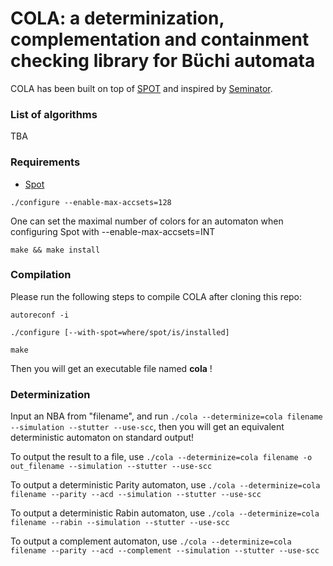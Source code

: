 # COLA: a determinization, complementation and containment checking library for Büchi automata

COLA has been built on top of [SPOT](https://spot.lrde.epita.fr/) and inspired by [Seminator](https://github.com/mklokocka/seminator).


### List of algorithms
TBA

### Requirements
* [Spot](https://spot.lrde.epita.fr/)

```
./configure --enable-max-accsets=128
```
One can set the maximal number of colors for an automaton when configuring Spot with --enable-max-accsets=INT
```
make && make install
```

### Compilation
Please run the following steps to compile COLA after cloning this repo:
```
autoreconf -i
```
```
./configure [--with-spot=where/spot/is/installed]
```
```
make
```

Then you will get an executable file named **cola** !

### Determinization
Input an NBA from "filename", and run ```./cola --determinize=cola filename --simulation --stutter --use-scc```, then you will get an equivalent deterministic automaton on standard output!

To output the result to a file, use ```./cola --determinize=cola filename -o out_filename --simulation --stutter --use-scc```

To output a deterministic Parity automaton, use ```./cola --determinize=cola filename --parity --acd --simulation --stutter --use-scc```

To output a deterministic Rabin automaton, use ```./cola --determinize=cola filename --rabin --simulation --stutter --use-scc```

To output a complement automaton, use ```./cola --determinize=cola filename --parity --acd --complement --simulation --stutter --use-scc```